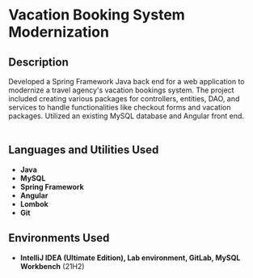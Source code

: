 <h1>Vacation Booking System Modernization</h1>


<h2>Description</h2>
Developed a Spring Framework Java back end for a web application to modernize a travel agency's vacation bookings system. The project included creating various packages for controllers, entities, DAO, and services to handle functionalities like checkout forms and vacation packages. Utilized an existing MySQL database and Angular front end.<br />
<br />

<h2>Languages and Utilities Used</h2>


- <b>Java</b>
- <b>MySQL</b>
- <b>Spring Framework</b>
- <b>Angular</b>
- <b>Lombok</b>
- <b>Git</b>


<h2>Environments Used </h2>

- <b>IntelliJ IDEA (Ultimate Edition), Lab environment, GitLab, MySQL Workbench</b> (21H2)


<!--
 ```diff
- text in red
+ text in green
! text in orange
# text in gray
@@ text in purple (and bold)@@
```
--!>

